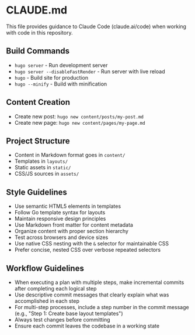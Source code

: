 # CLAUDE.md

This file provides guidance to Claude Code (claude.ai/code) when working with code in this repository.

## Build Commands
- `hugo server` - Run development server
- `hugo server --disableFastRender` - Run server with live reload
- `hugo` - Build site for production
- `hugo --minify` - Build with minification

## Content Creation
- Create new post: `hugo new content/posts/my-post.md`
- Create new page: `hugo new content/pages/my-page.md`

## Project Structure
- Content in Markdown format goes in `content/`
- Templates in `layouts/`
- Static assets in `static/`
- CSS/JS sources in `assets/`

## Style Guidelines
- Use semantic HTML5 elements in templates
- Follow Go template syntax for layouts
- Maintain responsive design principles
- Use Markdown front matter for content metadata
- Organize content with proper section hierarchy
- Test across browsers and device sizes
- Use native CSS nesting with the `&` selector for maintainable CSS
- Prefer concise, nested CSS over verbose repeated selectors

## Workflow Guidelines
- When executing a plan with multiple steps, make incremental commits after completing each logical step
- Use descriptive commit messages that clearly explain what was accomplished in each step
- For multi-step processes, include a step number in the commit message (e.g., "Step 1: Create base layout templates")
- Always test changes before committing
- Ensure each commit leaves the codebase in a working state